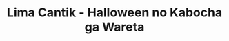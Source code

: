 ---
layout: videojs
title: Lima Cantik - Halloween no Kabocha ga Wareta
description: >+
    From the album Hashiridasu Shunkan

    Release Date: June 20, 2018

    Translation by @sasori39883522
id: AAhf5x4sbMyr
lang: en
subtitles: けやき坂４６ー Halloween no Kabocha ga Wareta - Hiragana Oshi.en.vtt
video_url: https://youtu.be/_B__DvBCXJQ
thumbnail: https://pbs.twimg.com/media/GWm4MnfX0AAVgvU?format=jpg
upload_date: 2018-10-29
---